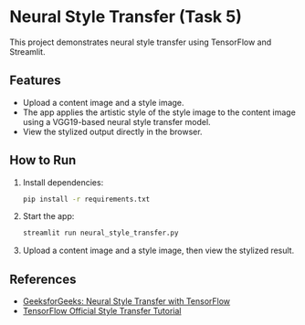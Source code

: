 # Neural Style Transfer (Task 5)

This project demonstrates neural style transfer using TensorFlow and Streamlit.

## Features
- Upload a content image and a style image.
- The app applies the artistic style of the style image to the content image using a VGG19-based neural style transfer model.
- View the stylized output directly in the browser.

## How to Run
1. Install dependencies:
   ```bash
   pip install -r requirements.txt
   ```
2. Start the app:
   ```bash
   streamlit run neural_style_transfer.py
   ```
3. Upload a content image and a style image, then view the stylized result.

## References
- [GeeksforGeeks: Neural Style Transfer with TensorFlow](https://www.geeksforgeeks.org/deep-learning/neural-style-transfer-with-tensorflow/)
- [TensorFlow Official Style Transfer Tutorial](https://www.tensorflow.org/tutorials/generative/style_transfer)
